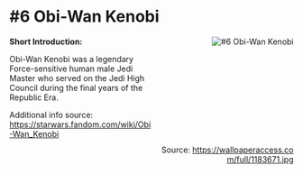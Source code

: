 # #6 Obi-Wan Kenobi

<div style="display: flex;">
  <div style="flex: 1; padding-right: 10px;">
    <strong>Short Introduction:</strong>
    <p>Obi-Wan Kenobi was a legendary Force-sensitive human male Jedi Master who served on the Jedi High Council during the final years of the Republic Era.</p>
    Additional info source: <a href="https://starwars.fandom.com/wiki/Obi-Wan_Kenobi">https://starwars.fandom.com/wiki/Obi-Wan_Kenobi</a>
  </div>
  <div style="flex: 1; text-align: right;">
    <img src="https://wallpaperaccess.com/full/1183671.jpg" alt="#6 Obi-Wan Kenobi" style="max-height: 275px; max-width: 100%; min-height: 175px;"/><br><br>Source: <a href="https://wallpaperaccess.com/full/1183671.jpg" style="word-break: break-all;">https://wallpaperaccess.com/full/1183671.jpg</a>
  </div>
</div>
